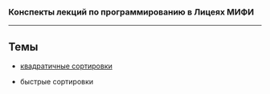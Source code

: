 ### Конспекты лекций по программированию в Лицеях МИФИ

---

## Темы

- [квадратичные сортировки](Lyceum1523/squareSortings/HowToSortRUS.md)

- быстрые сортировки
